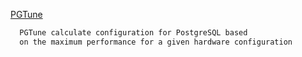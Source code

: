 [PGTune ](https://pgtune.leopard.in.ua/)
```html
  PGTune calculate configuration for PostgreSQL based
  on the maximum performance for a given hardware configuration
```